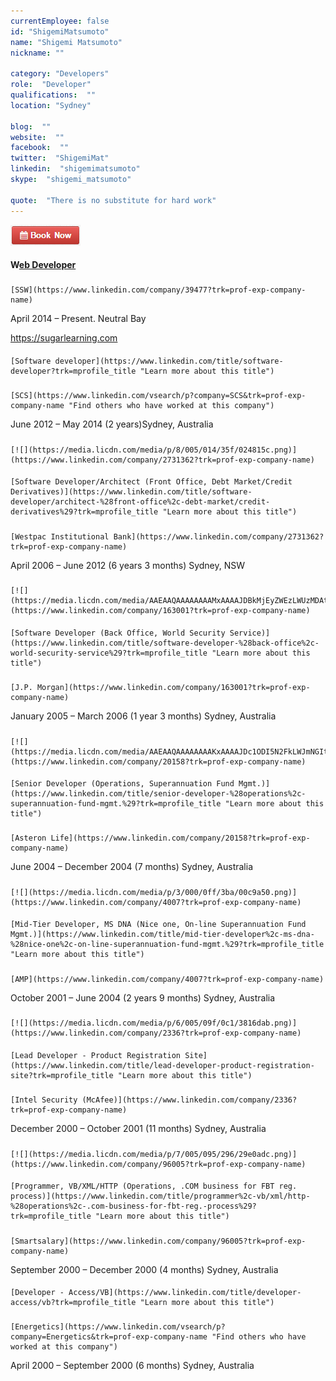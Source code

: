 ```yaml
---
currentEmployee: false
id: "ShigemiMatsumoto"
name: "Shigemi Matsumoto"
nickname: ""

category: "Developers"
role:  "Developer"
qualifications:  ""
location: "Sydney"

blog:  ""
website:  ""
facebook:  ""
twitter:  "ShigemiMat"
linkedin:  "shigemimatsumoto"
skype:  "shigemi_matsumoto"

quote:  "There is no substitute for hard work"
---
```


[![BookNow.png](./Images/Bio/BookNow.png)](http://veethere.com/With/Shigemi) 
  

#### W[eb Developer](https://www.linkedin.com/title/web-developer?trk=mprofile_title "Learn more about this title")

##### 
    [SSW](https://www.linkedin.com/company/39477?trk=prof-exp-company-name)

<time style="border:0px;font-style:inherit;font-variant:inherit;font-weight:inherit;font-stretch:inherit;line-height:inherit;font-family:inherit;vertical-align:baseline;">April 2014</time> – Present. Neutral Bay

https://sugarlearning.com

#### 
    [Software developer](https://www.linkedin.com/title/software-developer?trk=mprofile_title "Learn more about this title")

##### 
    [SCS](https://www.linkedin.com/vsearch/p?company=SCS&trk=prof-exp-company-name "Find others who have worked at this company")

<time style="border:0px;font-style:inherit;font-variant:inherit;font-weight:inherit;font-stretch:inherit;line-height:inherit;font-family:inherit;vertical-align:baseline;">June 2012</time> – <time style="border:0px;font-style:inherit;font-variant:inherit;font-weight:inherit;font-stretch:inherit;line-height:inherit;font-family:inherit;vertical-align:baseline;">May 2014</time> (2 years)Sydney, Australia

##### 
    [![](https://media.licdn.com/media/p/8/005/014/35f/024815c.png)](https://www.linkedin.com/company/2731362?trk=prof-exp-company-name) 


#### 
    [Software Developer/Architect (Front Office, Debt Market/Credit Derivatives)](https://www.linkedin.com/title/software-developer/architect-%28front-office%2c-debt-market/credit-derivatives%29?trk=mprofile_title "Learn more about this title")

##### 
    [Westpac Institutional Bank](https://www.linkedin.com/company/2731362?trk=prof-exp-company-name)

<time style="border:0px;font-style:inherit;font-variant:inherit;font-weight:inherit;font-stretch:inherit;line-height:inherit;font-family:inherit;vertical-align:baseline;">April 2006</time> – <time style="border:0px;font-style:inherit;font-variant:inherit;font-weight:inherit;font-stretch:inherit;line-height:inherit;font-family:inherit;vertical-align:baseline;">June 2012</time> (6 years 3 months) Sydney, NSW

##### 
    [![](https://media.licdn.com/media/AAEAAQAAAAAAAAMxAAAAJDBkMjEyZWEzLWUzMDAtNDZmZS05NmVjLTA0NzM5ODc3MTUyYg.png)](https://www.linkedin.com/company/163001?trk=prof-exp-company-name) 


#### 
    [Software Developer (Back Office, World Security Service)](https://www.linkedin.com/title/software-developer-%28back-office%2c-world-security-service%29?trk=mprofile_title "Learn more about this title")

##### 
    [J.P. Morgan](https://www.linkedin.com/company/163001?trk=prof-exp-company-name)

<time style="border:0px;font-style:inherit;font-variant:inherit;font-weight:inherit;font-stretch:inherit;line-height:inherit;font-family:inherit;vertical-align:baseline;">January 2005</time> – <time style="border:0px;font-style:inherit;font-variant:inherit;font-weight:inherit;font-stretch:inherit;line-height:inherit;font-family:inherit;vertical-align:baseline;">March 2006</time> (1 year 3 months) Sydney, Australia

##### 
    [![](https://media.licdn.com/media/AAEAAQAAAAAAAAKxAAAAJDc1ODI5N2FkLWJmNGItNDI2MC04YTM5LTU0OTI4YmExMmU0Mg.png)](https://www.linkedin.com/company/20158?trk=prof-exp-company-name) 


#### 
    [Senior Developer (Operations, Superannuation Fund Mgmt.)](https://www.linkedin.com/title/senior-developer-%28operations%2c-superannuation-fund-mgmt.%29?trk=mprofile_title "Learn more about this title")

##### 
    [Asteron Life](https://www.linkedin.com/company/20158?trk=prof-exp-company-name)

<time style="border:0px;font-style:inherit;font-variant:inherit;font-weight:inherit;font-stretch:inherit;line-height:inherit;font-family:inherit;vertical-align:baseline;">June 2004</time> – <time style="border:0px;font-style:inherit;font-variant:inherit;font-weight:inherit;font-stretch:inherit;line-height:inherit;font-family:inherit;vertical-align:baseline;">December 2004</time> (7 months) Sydney, Australia

##### 
    [![](https://media.licdn.com/media/p/3/000/0ff/3ba/00c9a50.png)](https://www.linkedin.com/company/4007?trk=prof-exp-company-name) 


#### 
    [Mid-Tier Developer, MS DNA (Nice one, On-line Superannuation Fund Mgmt.)](https://www.linkedin.com/title/mid-tier-developer%2c-ms-dna-%28nice-one%2c-on-line-superannuation-fund-mgmt.%29?trk=mprofile_title "Learn more about this title")

##### 
    [AMP](https://www.linkedin.com/company/4007?trk=prof-exp-company-name)

<time style="border:0px;font-style:inherit;font-variant:inherit;font-weight:inherit;font-stretch:inherit;line-height:inherit;font-family:inherit;vertical-align:baseline;">October 2001</time> – <time style="border:0px;font-style:inherit;font-variant:inherit;font-weight:inherit;font-stretch:inherit;line-height:inherit;font-family:inherit;vertical-align:baseline;">June 2004</time> (2 years 9 months) Sydney, Australia

##### 
    [![](https://media.licdn.com/media/p/6/005/09f/0c1/3816dab.png)](https://www.linkedin.com/company/2336?trk=prof-exp-company-name) 


#### 
    [Lead Developer - Product Registration Site](https://www.linkedin.com/title/lead-developer-product-registration-site?trk=mprofile_title "Learn more about this title")

##### 
    [Intel Security (McAfee)](https://www.linkedin.com/company/2336?trk=prof-exp-company-name)

<time style="border:0px;font-style:inherit;font-variant:inherit;font-weight:inherit;font-stretch:inherit;line-height:inherit;font-family:inherit;vertical-align:baseline;">December 2000</time> – <time style="border:0px;font-style:inherit;font-variant:inherit;font-weight:inherit;font-stretch:inherit;line-height:inherit;font-family:inherit;vertical-align:baseline;">October 2001</time> (11 months) Sydney, Australia

##### 
    [![](https://media.licdn.com/media/p/7/005/095/296/29e0adc.png)](https://www.linkedin.com/company/96005?trk=prof-exp-company-name) 


#### 
    [Programmer, VB/XML/HTTP (Operations, .COM business for FBT reg. process)](https://www.linkedin.com/title/programmer%2c-vb/xml/http-%28operations%2c-.com-business-for-fbt-reg.-process%29?trk=mprofile_title "Learn more about this title")

##### 
    [Smartsalary](https://www.linkedin.com/company/96005?trk=prof-exp-company-name)

<time style="border:0px;font-style:inherit;font-variant:inherit;font-weight:inherit;font-stretch:inherit;line-height:inherit;font-family:inherit;vertical-align:baseline;">September 2000</time> – <time style="border:0px;font-style:inherit;font-variant:inherit;font-weight:inherit;font-stretch:inherit;line-height:inherit;font-family:inherit;vertical-align:baseline;">December 2000</time> (4 months) Sydney, Australia

#### 
    [Developer - Access/VB](https://www.linkedin.com/title/developer-access/vb?trk=mprofile_title "Learn more about this title")

##### 
    [Energetics](https://www.linkedin.com/vsearch/p?company=Energetics&trk=prof-exp-company-name "Find others who have worked at this company")

<time style="border:0px;font-style:inherit;font-variant:inherit;font-weight:inherit;font-stretch:inherit;line-height:inherit;font-family:inherit;vertical-align:baseline;">April 2000</time> – <time style="border:0px;font-style:inherit;font-variant:inherit;font-weight:inherit;font-stretch:inherit;line-height:inherit;font-family:inherit;vertical-align:baseline;">September 2000</time> (6 months) Sydney, Australia